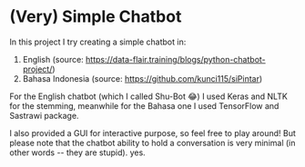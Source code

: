 # (Very) Simple Chatbot

In this project I try creating a simple chatbot in:
1. English (source: https://data-flair.training/blogs/python-chatbot-project/)
2. Bahasa Indonesia (source: https://github.com/kunci115/siPintar)

For the English chatbot (which I called Shu-Bot 😂) I used Keras and NLTK for the stemming, meanwhile for the Bahasa one I used TensorFlow and Sastrawi package. 

I also provided a GUI for interactive purpose, so feel free to play around! But please note that the chatbot ability to hold a conversation is very minimal (in other words -- they are stupid). yes.
